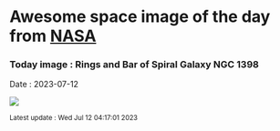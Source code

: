 
# Awesome space image of the day from [NASA](https://api.nasa.gov/)

### Today image : Rings and Bar of Spiral Galaxy NGC 1398
Date : 2023-07-12

![](https://apod.nasa.gov/apod/image/2307/Ngc1398_Hanson_960.jpg)

<small>Latest update : Wed Jul 12 04:17:01 2023</small>
        